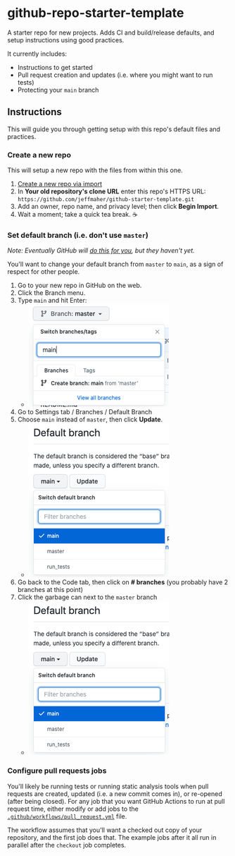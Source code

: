 # github-repo-starter-template

A starter repo for new projects. Adds CI and build/release defaults, and setup instructions using good practices.

It currently includes:

- Instructions to get started
- Pull request creation and updates (i.e. where you might want to run tests)
- Protecting your `main` branch

## Instructions

This will guide you through getting setup with this repo's default files and practices.

### Create a new repo

This will setup a new repo with the files from within this one.

1. [Create a new repo via import](https://github.com/new/import)
1. In **Your old repository's clone URL** enter this repo's HTTPS URL: `https://github.com/jeffmaher/github-starter-template.git`
1. Add an owner, repo name, and privacy level; then click **Begin Import**.
1. Wait a moment; take a quick tea break. ☕️

### Set default branch (i.e. don't use `master`)

_Note: Eventually GitHub will [do this for you](https://www.bbc.com/news/technology-53050955), but they haven't yet._ 

You'll want to change your default branch from `master` to `main`, as a sign of respect for other people.

1. Go to your new repo in GitHub on the web.
1. Click the Branch menu.
1. Type `main` and hit Enter: 
    - ![](github-starter-repo/images/new_main_branch.png)
1. Go to Settings tab / Branches / Default Branch
1. Choose `main` instead of `master`, then click **Update**.
    - ![](github-starter-repo/images/set_main_default.png)
1. Go back to the Code tab, then click on **# branches** (you probably have 2 branches at this point)
1. Click the garbage can next to the `master` branch
    - ![](github-starter-repo/images/set_main_default.png)

### Configure pull requests jobs

You'll likely be running tests or running static analysis tools when pull requests are created, updated (i.e. a new commit comes in), or re-opened (after being closed). For any job that you want GitHub Actions to run at pull request time, either modify or add jobs to the [`.github/workflows/pull_request.yml`](.github/workflows/pull_request.yml) file.

The workflow assumes that you'll want a checked out copy of your repository, and the first job does that. The example jobs after it all run in parallel after the `checkout` job completes.


